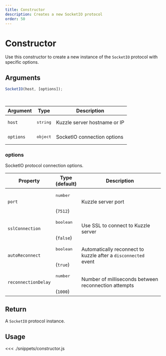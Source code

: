 ```yaml
---
title: Constructor
description: Creates a new SocketIO protocol
order: 50
---
```


# Constructor

Use this constructor to create a new instance of the `SocketIO` protocol with specific options.

## Arguments

```javascript
SocketIO(host, [options]);
```

<br/>

| Argument  | Type              | Description                  |
| --------- | ----------------- | ---------------------------- |
| `host`    | <pre>string</pre> | Kuzzle server hostname or IP |
| `options` | <pre>object</pre> | SocketIO connection options  |

### options

SocketIO protocol connection options.

| Property            | Type<br/>(default)               | Description                                                    |
| ------------------- | -------------------------------- | -------------------------------------------------------------- |
| `port`              | <pre>number</pre><br/>(`7512`)   | Kuzzle server port                                             |
| `sslConnection`     | <pre>boolean</pre><br/>(`false`) | Use SSL to connect to Kuzzle server                            |
| `autoReconnect`     | <pre>boolean</pre><br/>(`true`)  | Automatically reconnect to kuzzle after a `disconnected` event |
| `reconnectionDelay` | <pre>number</pre><br/>(`1000`)   | Number of milliseconds between reconnection attempts           |

## Return

A `SocketIO` protocol instance.

## Usage

<<< ./snippets/constructor.js
